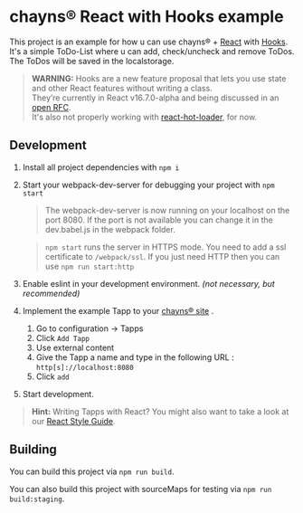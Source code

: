 chayns® React with Hooks example
===================
This project is an example for how u can use chayns® + [React][5] with [Hooks][4]. <br>
It's a simple ToDo-List where u can add, check/uncheck and remove ToDos. The ToDos will be saved in the localstorage.

> **WARNING:** Hooks are a new feature proposal that lets you use state and other React features without writing a class. <br> 
They’re currently in React v16.7.0-alpha and being discussed in an [open RFC][6]. <br>
It's also not properly working with [react-hot-loader][7], for now.

Development
-------------
1. Install all project dependencies with  `npm i`
2. Start your webpack-dev-server for debugging your project with `npm start`
    > The webpack-dev-server is now running on your localhost on the port 8080. If the port is not available you can change it in the dev.babel.js in the webpack folder. 

    > `npm start` runs the server in HTTPS mode. You need to add a ssl certificate to `/webpack/ssl`. If you just need HTTP then you can use `npm run start:http`
3. Enable eslint in your development environment. *(not necessary, but recommended)*
4. Implement the example Tapp to your [chayns® site][3] .
    1. Go to configuration -> Tapps
    2. Click `Add Tapp`
    3. Use external content
    4. Give the Tapp a name and type in the following URL : `http[s]://localhost:8080`
    5. Click `add`
5. Start development.

> **Hint:** Writing Tapps with React? You might also want to take a look at our [React Style Guide][2].

Building
---------
You can build this project via `npm run build`.

You can also build this project with sourceMaps for testing via `npm run build:staging`.

 [1]: https://nodejs.org/en/
 [2]: https://github.com/TobitSoftware/chayns-guides/blob/master/TobitReactJsxStyleGuide.md
 [3]: https://chayns.net
 [4]: https://reactjs.org/docs/hooks-intro.html
 [5]: https://reactjs.org/
 [6]: https://github.com/reactjs/rfcs/pull/68
 [7]: https://github.com/gaearon/react-hot-loader/issues/1088